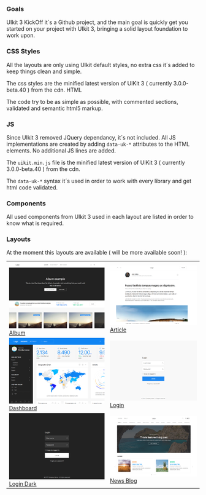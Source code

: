 <img src="https://zzseba78.github.io/Kick-Off/img/kickOff-logo.svg" width="220px" alt="">

### Goals

UIkit 3 KickOff it´s a Github project, and the main goal is quickly get you started on your project with UIkit 3, bringing a solid layout foundation to work upon.

### CSS Styles

All the layouts are only using UIkit default styles, no extra css it´s added to keep things clean and simple.

The css styles are the minified latest version of UIKit 3 ( currently 3.0.0-beta.40 ) from the cdn.
HTML

The code try to be as simple as possible, with commented sections, validated and semantic html5 markup.

### JS

Since UIkit 3 removed JQuery dependancy, it´s not included. All JS implementations are created by adding `data-uk-*` attributes to the HTML elements. No additional JS lines are added.

The `uikit.min.js` file is the minified latest version of UIKit 3 ( currently 3.0.0-beta.40 ) from the cdn.

The `data-uk-*` syntax it´s used in order to work with every library and get html code validated.

### Components

All used components from UIkit 3 used in each layout are listed in order to know what is required.

### Layouts

At the moment this layouts are available ( will be more available soon! ):

|   |   |
| ------------- | ------------- |
|[<img src="img/album.png" width="100%" alt=""><br>Album](https://zzseba78.github.io/Kick-Off/album.html)|[<img src="img/article.png" width="100%" alt=""><br>Article](https://zzseba78.github.io/Kick-Off/article.html)|
|[<img src="img/dashboard.png" width="100%" alt=""><br>Dashboard](https://zzseba78.github.io/Kick-Off/dashboard.html)|[<img src="img/login.png" width="100%" alt=""><br>Login](https://zzseba78.github.io/Kick-Off/login.html)|
|[<img src="img/login-dark.png" width="100%" alt=""><br>Login Dark](https://zzseba78.github.io/Kick-Off/login-dark.html)|[<img src="img/newsBlog.png" width="100%" alt=""><br>News Blog](https://zzseba78.github.io/Kick-Off/newsBlog.html)| 
